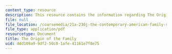 ```yaml
---
content_type: resource
description: This resource contains the information regarding The Origin of the Family.
file: null
file_location: /coursemedia/21a-230j-the-contemporary-american-family-spring-2004/4dd109a99df250c01afe41161e7f8e75_MIT21A_230JS04_originoffamily.pdf
file_type: application/pdf
resourcetype: Document
title: The Origin of the Family
uid: 4dd109a9-9df2-50c0-1afe-41161e7f8e75
---
```

